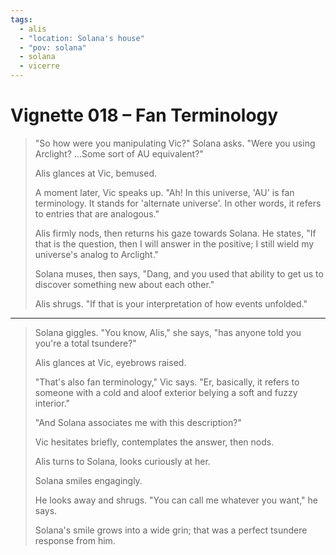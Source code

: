 ```yaml
---
tags:
  - alis
  - "location: Solana's house"
  - "pov: solana"
  - solana
  - vicerre
---
```


# Vignette 018 – Fan Terminology

> "So how were you manipulating Vic?" Solana asks. "Were you using Arclight? ...Some sort of AU equivalent?"
>
> Alis glances at Vic, bemused.
>
> A moment later, Vic speaks up. "Ah! In this universe, 'AU' is fan terminology. It stands for 'alternate universe'. In other words, it refers to entries that are analogous."
>
> Alis firmly nods, then returns his gaze towards Solana. He states, "If that is the question, then I will answer in the positive; I still wield my universe's analog to Arclight."
>
> Solana muses, then says, "Dang, and you used that ability to get us to discover something new about each other."
>
> Alis shrugs. "If that is your interpretation of how events unfolded."

---

> Solana giggles. "You know, Alis," she says, "has anyone told you you're a total tsundere?"
>
> Alis glances at Vic, eyebrows raised.
>
> "That's also fan terminology," Vic says. "Er, basically, it refers to someone with a cold and aloof exterior belying a soft and fuzzy interior."
>
> "And Solana associates me with this description?"
>
> Vic hesitates briefly, contemplates the answer, then nods.
>
> Alis turns to Solana, looks curiously at her.
>
> Solana smiles engagingly.
>
> He looks away and shrugs. "You can call me whatever you want," he says.
>
> Solana's smile grows into a wide grin; that was a perfect tsundere response from him.
